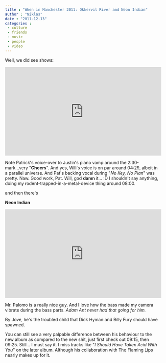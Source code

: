 ```yaml
---
title : "When in Manchester 2011: Okkervil River and Neon Indian"
author : "Niklas"
date : "2011-12-13"
categories : 
 - culture
 - friends
 - music
 - people
 - video
---
```


Well, we did see shows:

<iframe width="510" height="289" src="https://www.youtube.com/embed/Qcaqn11rVAk?rel=0&amp;hd=1" frameborder="0" allowfullscreen></iframe>

Note Patrick's voice-over to Justin's piano vamp around the 2:30-mark...very "**Cheers**". And yes, Will's voice is on par around 04:29, albeit in a parallel universe. And Pat's backing vocal during "_No Key, No Plan_" was pretty. Naw. Good work, Pat. Will, god **damn** it... :D I shouldn't say anything, doing my rodent-trapped-in-a-metal-device thing around 08:00.

and then there's

**Neon Indian**

<iframe width="510" height="289" src="https://www.youtube.com/embed/_qPqzJaYMI0?rel=0&amp;hd=1" frameborder="0" allowfullscreen></iframe>

Mr. Palomo is a really nice guy. And I love how the bass made my camera vibrate during the bass parts. _Adam Ant never had that going for him._

By Jove, he's the troubled child that Dick Hyman and Billy Fury should have spawned.

You can still see a very palpable difference between his behaviour to the new album as compared to the new shit, just first check out 09:15, then 09:25. Still... I must say it. I miss tracks like "_I Should Have Taken Acid With You_" on the later album. Although his collaboration with The Flaming Lips nearly makes up for it.
